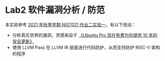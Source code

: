 # Lab2 软件漏洞分析 / 防范

本实验参考 [2021 年秋季学期 NIS7021 作业二实验一](https://notes.sjtu.edu.cn/s/Y08NaP_QS)，有以下改动：

- 分析真实世界的漏洞，灵感来自于 [《Ubuntu Pro 现在免费为你提供 10 年的安全更新》](https://linux.cn/article-15120-1.html)
- 使用 LLVM Pass 在 LLVM IR 层面进行代码防护，从而支持防护 RISC-V 架构的程序

